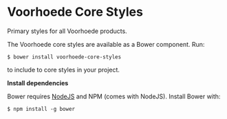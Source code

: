 # Voorhoede Core Styles

Primary styles for all Voorhoede products.

The Voorhoede core styles are available as a Bower component. Run:

	$ bower install voorhoede-core-styles
	
to include to core styles in your project.

__Install dependencies__

Bower requires [NodeJS](http://nodejs.org/) and NPM (comes with NodeJS). Install Bower with:

    $ npm install -g bower
